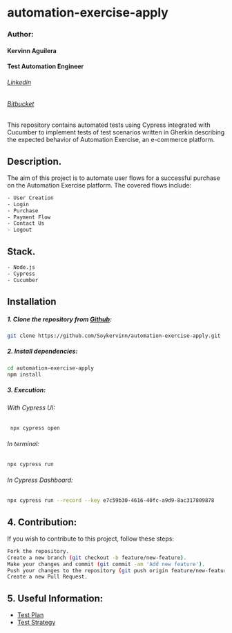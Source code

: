 # automation-exercise-apply
### Author:
#### Kervinn Aguilera
#### Test Automation Engineer
###### [Linkedin](https://www.linkedin.com/in/kervinn/)
###### [Bitbucket](https://bitbucket.org/kervinnaguilera/workspace/overview/)

This repository contains automated tests using Cypress integrated with Cucumber to implement tests of test scenarios written in Gherkin describing the expected behavior of Automation Exercise, an e-commerce platform.

## Description.

The aim of this project is to automate user flows for a successful purchase on the Automation Exercise platform. The covered flows include:
```bash
- User Creation
- Login
- Purchase
- Payment Flow
- Contact Us
- Logout
```
## Stack.
```bash
- Node.js
- Cypress
- Cucumber
```
## Installation
##### 1. Clone the repository from [Github](https://github.com/Soykervinn/automation-exercise-apply/tree/main):
```bash
git clone https://github.com/Soykervinn/automation-exercise-apply.git
```
##### 2. Install dependencies:
```bash
cd automation-exercise-apply
npm install
```
##### 3. Execution:
###### With Cypress UI:
```bash
 npx cypress open
```
###### In terminal:

```bash
npx cypress run
```
###### In Cypress Dashboard:

```bash
npx cypress run --record --key e7c59b30-4616-40fc-a9d9-8ac317809878
```
## 4. Contribution:
If you wish to contribute to this project, follow these steps:
```bash
Fork the repository.
Create a new branch (git checkout -b feature/new-feature).
Make your changes and commit (git commit -am 'Add new feature').
Push your changes to the repository (git push origin feature/new-feature).
Create a new Pull Request.
```
## 5. Useful Information:
- [Test Plan](https://github.com/Soykervinn/automation-exercise-apply/blob/main/test-plan.md)
- [Test Strategy](https://github.com/Soykervinn/automation-exercise-apply/blob/main/test-strategy.md)
